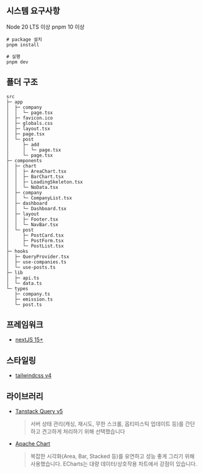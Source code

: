 ## 시스템 요구사항

Node 20 LTS 이상
pnpm 10 이상

```shell
# package 설치
pnpm install

# 실행
pnpm dev

```

## 푤더 구조

```
src
├─ app
│  ├─ company
│  │  └─ page.tsx
│  ├─ favicon.ico
│  ├─ globals.css
│  ├─ layout.tsx
│  ├─ page.tsx
│  └─ post
│     ├─ add
│     │  └─ page.tsx
│     └─ page.tsx
├─ components
│  ├─ chart
│  │  ├─ AreaChart.tsx
│  │  ├─ BarChart.tsx
│  │  ├─ LoadingSkeleton.tsx
│  │  └─ NoData.tsx
│  ├─ company
│  │  └─ CompanyList.tsx
│  ├─ dashboard
│  │  └─ Dashboard.tsx
│  ├─ layout
│  │  ├─ Footer.tsx
│  │  └─ NavBar.tsx
│  └─ post
│     ├─ PostCard.tsx
│     ├─ PostForm.tsx
│     └─ PostList.tsx
├─ hooks
│  ├─ QueryProvider.tsx
│  ├─ use-companies.ts
│  └─ use-posts.ts
├─ lib
│  ├─ api.ts
│  └─ data.ts
└─ types
   ├─ company.ts
   ├─ emission.ts
   └─ post.ts
```

## 프레임워크

- [nextJS 15+](https://nextjs.org/)

## 스타일링

- [tailwindcss v4](https://tailwindcss.com/)

## 라이브러리

- [Tanstack Query v5](https://tanstack.com/query/latest)

  > 서버 상태 관리(캐싱, 재시도, 무한 스크롤, 옵티미스틱 업데이트 등)를 간단하고 견고하게 처리하기 위해 선택했습니다

- [Apache Chart](https://echarts.apache.org/en/index.html)

  > 복잡한 시각화(Area, Bar, Stacked 등)를 유연하고 성능 좋게 그리기 위해 사용했습니다. ECharts는 대량 데이터/상호작용 차트에서 강점이 있습니다.
